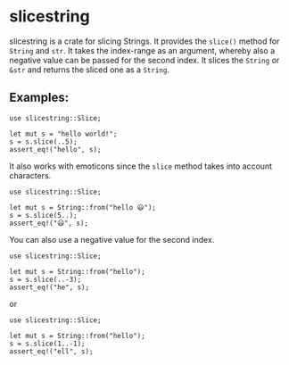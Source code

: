 # slicestring

slicestring is a crate for slicing Strings.
It provides the `slice()` method for `String` and `str`.
It takes the index-range as an argument, whereby also a negative value can be passed for the second index.
It slices the `String` or `&str` and returns the sliced one as a `String`.

## Examples:

```
use slicestring::Slice;

let mut s = "hello world!";
s = s.slice(..5);
assert_eq!("hello", s);
```

It also works with emoticons since the `slice` method takes into account characters.

```
use slicestring::Slice;

let mut s = String::from("hello 😃");
s = s.slice(5..);
assert_eq!("😃", s);
```

You can also use a negative value for the second index.

```
use slicestring::Slice;

let mut s = String::from("hello");
s = s.slice(..-3);
assert_eq!("he", s);
```

or

```
use slicestring::Slice;

let mut s = String::from("hello");
s = s.slice(1..-1);
assert_eq!("ell", s);
```